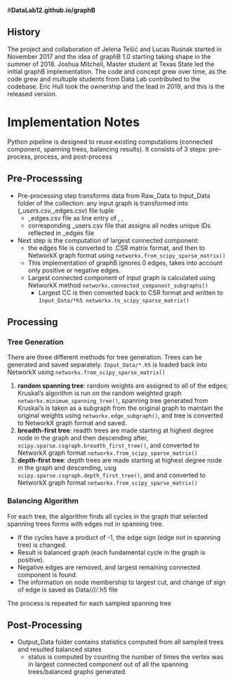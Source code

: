 #**DataLab12.github.io/graphB**

## History 
The project and collaboration of Jelena Tešić and Lucas Rusnak started in November 2017 and the idea of graphB 1.0 starting taking shape in the summer of 2018. Joshua Mitchell, Master student at Texas State led the initial graphB implementation. The code and concept grew over time, as the code grew and multuple students from Data Lab contributed to the codebase. Eric Hull took the ownership and the lead in 2019, and this is the released version. 

# Implementation Notes 
Python pipeline is designed to reuse existing computations (connected component, spanning trees, balancing results).  It consists of 3 steps: pre-process, process, and post-process 

## Pre-Processsing 
* Pre-processing step transforms data from Raw_Data to Input_Data folder of the collection: any input graph is transformed into (*_users.csv,*_edges.csv) file tuple 
   *  _edges.csv file as line entry of <from>, <to>, <vote>
   * corresponding _users.csv file that assigns all nodes unique IDs reflected in _edges file 
* Next step is the computation of largest connected component: 
   * the edges file is converted to .CSR matrix format, and then to NetworkX graph format using 
            ```networkx.from_scipy_sparse_matrix()``` 
   * This implementation of graphB ignores 0 edges, takes into account only positive or negative edges. 
   * Largest connected component of input graph is calculated using NetworkX method 
            ```networkx.connected_component_subgraphs()```
	 * Largest CC is then converted back to CSR format and written to 
	        ```Input_Data/*h5 networkx.to_scipy_sparse_matrix()```

## Processing 

### Tree Generation 

There are three different methods for tree generation. Trees can be generated and saved separately.
  ```Input_Data/*.h5``` is loaded back into NetworkX using ```networkx.from_scipy_sparse_matrix()```
1. **random spanning tree**: random weights are assigned to all of the edges; Kruskal’s algorithm is run on the random weighted graph
   ```networkx.minimum_spanning_tree()```, spanning tree generated from Kruskal’s is taken as a subgraph from the original graph to maintain the original weights using 
   ```networkx.edge_subgraph()```, 
   and tree is converted to NetworkX graph format and saved. 
2.  **breadth-first tree**: readth trees are made starting at highest degree node in the graph and then descending after,
	```scipy.sparse.csgraph.breadth_first_tree()```, and converted to NetworkX graph format
	```networkx.from_scipy_sparse_matrix()```
2. **depth-first tree**: depth trees are made starting at highest degree node in the graph and descending, usig
    ```scipy.sparse.csgraph.depth_first_tree()```, and and converted to NetworkX graph format
	```networkx.from_scipy_sparse_matrix()```

### Balancing Algorithm

For each tree, the algorithm finds all cycles in the graph that selected spanning trees forms with edges not in spanning tree.
* If the cycles have a product of -1, the edge sign (edge not in spanning tree) is changed.
* Result is balanced graph (each fundamental cycle in the graph is positive). 
* Negative edges are removed, and largest remaining connected component is found. 
* The information on node membership to largest cut, and change of sign of edge is saved as Data/*/*/*/*.h5 file 
  
The process is repeated for each sampled spanning tree 
  
## Post-Processing 

* Output_Data folder contains statistics computed from all sampled trees and resulted balanced states 
  * status is computed by counting the number of times the vertex was in largest connected component out of all the spanning trees/balanced graphs generated.
 